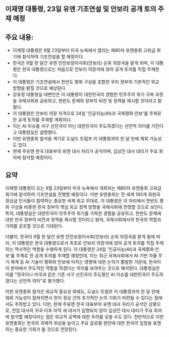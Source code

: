 ## 이재명 대통령, 23일 유엔 기조연설 및 안보리 공개 토의 주재 예정

## 주요 내용:
*   이재명 대통령은 9월 23일부터 미국 뉴욕에서 열리는 제80차 유엔총회 고위급 회기에 참석하여 기조연설을 할 예정이다.
*   한국은 9월 한 달간 유엔 안전보장이사회(안보리) 순회 의장국을 맡게 되며, 이 대통령은 한국 대통령으로는 처음으로 안보리 의장석에 앉아 공개 토의를 직접 주재한다.
*   이 대통령은 기조연설에서 한반도 평화 구상을 포함한 우리 정부의 기본적인 외교 방향을 밝힐 것으로 예상된다.
*   강유정 대통령실 대변인은 이 대통령이 대한민국이 경험한 민주주의 위기 극복 과정을 국제사회와 공유하고, 한반도 문제와 정부의 비전 및 정책을 제시할 것이라고 밝혔다.
*   이 대통령은 안보리 의장 자격으로 24일 '인공지능(AI)과 국제평화·안보'를 주제로 한 공개 토의를 주재할 계획이다.
*   이는 AI 이슈를 서구 선진국이 아닌 대한민국이 주도하겠다는 선언적 의미를 가진다고 대통령실은 설명했다.
*   이번 유엔총회 참석을 계기로 도널드 트럼프 미 대통령과의 한 달 만에 재회 가능성도 있다.
*   현재 주유엔 한국 대표부의 유엔 대사 자리가 공석이며, 김상진 대사 대리가 주요 회의에 참석할 예정이다.

## 요약

이재명 대통령이 오는 9월 23일부터 미국 뉴욕에서 개최되는 제80차 유엔총회 고위급 회기에 참석하여 기조연설을 진행할 예정이다. 이번 유엔총회는 전 세계 193개 회원국 정상급 인사들이 참여하는 중요한 국제 외교 무대로, 이 대통령은 이 자리에서 한반도 평화 구상을 비롯한 한국 정부의 핵심 외교 정책 방향을 국제사회에 천명할 것으로 보인다. 특히, 대통령실은 대한민국이 민주주의 위기를 극복한 경험을 공유하고, 한반도 문제에 대한 한국 정부의 비전과 정책을 제시할 것이라고 밝혀, 국제사회에서의 한국의 역할과 기여를 강조할 것으로 기대된다.

더불어, 한국이 9월 한 달간 유엔 안전보장이사회(안보리) 순회 의장국을 맡게 됨에 따라, 이 대통령은 한국 대통령으로서 최초로 안보리 의장석에 앉아 공개 토의를 직접 주재하는 역사적인 역할을 수행하게 된다. 이 대통령은 24일 '인공지능(AI)과 국제평화·안보'를 주제로 한 공개 토의를 주재할 예정인데, 이는 최근 국제사회에서 AI 기반 자율 무기 체계 등 AI 기술이 평화와 안보에 미치는 영향에 대한 논의가 활발한 가운데, 한국이 이 분야에서 주도적인 역할을 하겠다는 의지를 보여주는 것으로 해석된다. 대통령실은 이를 "영국이나 미국과 같은 기존 서구 선진국이 주도했던 AI 이슈를 대한민국이 주도하겠다는 선언적 의미"로 평가했다.

이번 유엔총회 참석은 외교적 중요성 외에도, 도널드 트럼프 미 대통령과의 한 달 만에 재회 가능성이 점쳐지면서 한미 정상 간의 추가적인 논의 기회가 마련될 수 있다는 점에서도 주목받고 있다. 다만, 현재 주유엔 한국 대표부의 유엔 대사 자리가 공석인 상황으로, 전임 대사의 귀국 이후 아직 새 대사가 임명되지 않아 김상진 대사 대리가 주요 회의에 참석할 예정이라는 점은 외교적 공백에 대한 우려를 낳을 수도 있다. 전반적으로 이번 유엔총회는 한국의 국제적 위상을 높이고 주요 글로벌 현안에 대한 한국의 입장을 표명하는 중요한 기회가 될 것으로 전망된다.